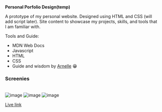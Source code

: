 <b>Personal Porfolio Design(temp)</b>

A prototype of my personal website. Designed using HTML and CSS (will add script later).
Site content to showcase my projects, skills, and tools that I am familiar with. 

Tools and Guide:

- MDN Web Docs
- Javascript
- HTML
- CSS
- Guide and wisdom by [Arnelle](https://github.com/arnellebalane) 😁

### Screenies <br><br>

![image](https://user-images.githubusercontent.com/109568289/189805074-191fc0d3-e24c-467b-a3ad-df2b3447a4d6.png)
![image](https://user-images.githubusercontent.com/109568289/189805078-d89bfd7a-4325-4ea9-a19b-2d89192bd848.png)
![image](https://user-images.githubusercontent.com/109568289/189805083-2dd7430e-6cd5-48da-8481-98389b287919.png)



[Live link](https://jvillad.netlify.app/)



